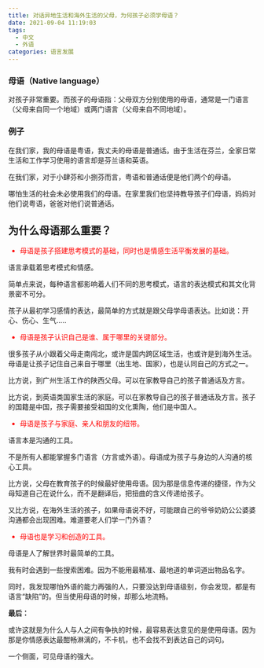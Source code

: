 ```yaml
---
title: 对话异地生活和海外生活的父母，为何孩子必须学母语？
date: 2021-09-04 11:19:03
tags: 
  - 中文
  - 外语
categories: 语言发展
---
```


### 母语（Native language）

对孩子非常重要。而孩子的母语指：父母双方分别使用的母语，通常是一门语言（父母来自同一个地域）或两门语言（父母来自不同地域）。

### 例子

在我们家，我的母语是粤语，我丈夫的母语是普通话。由于生活在芬兰，全家日常生活和工作学习使用的语言却是芬兰语和英语。

<!-- more -->
在我们家，对于小肆芬和小捌芬而言，粤语和普通话便是他们两个的母语。

哪怕生活的社会未必使用我们的母语。在家里我们也坚持教导孩子们母语，妈妈对他们说粤语，爸爸对他们说普通话。

## 为什么母语那么重要？

<font color=red>
<ul>
 <li>母语是孩子搭建思考模式的基础，同时也是情感生活平衡发展的基础。</li>
 </ul>
 </font>
    
语言承载着思考模式和情感。

简单点来说，每种语言都影响着人们不同的思考模式，语言的表达模式和其文化背景密不可分。

孩子从最初学习感情的表达，最简单的方式就是跟父母学母语表达。比如说：开心、伤心、生气.....

<font color=red>
<ul>
 <li>母语是孩子认识自己是谁、属于哪里的关键部分。</li>
 </ul>
 </font>

很多孩子从小跟着父母走南闯北，或许是国内跨区域生活，也或许是到海外生活。母语是让孩子记住自己来自于哪里（出生地、国家），也是认同自己的方式之一。

比方说，到广州生活工作的陕西父母。可以在家教导自己的孩子普通话及方言。

比方说，到英语类国家生活的家庭。可以在家教导自己的孩子普通话及方言。孩子的国籍是中国，孩子需要接受祖国的文化熏陶，他们是中国人。

<font color=red>
<ul>
 <li>母语是孩子与家庭、亲人和朋友的纽带。</li>
 </ul>
 </font>

 语言本是沟通的工具。

不是所有人都能掌握多门语言（方言或外语）。母语成为孩子与身边的人沟通的核心工具。

比方说，父母在教育孩子的时候最好使用母语。因为那是信息传递的捷径，作为父母知道自己在说什么，而不是翻译后，把扭曲的含义传递给孩子。

又比方说，在海外生活的孩子，如果母语说不好，可能跟自己的爷爷奶奶公公婆婆沟通都会出现困难。难道要老人们学一门外语？

<font color=red>
<ul>
 <li>母语也是学习和创造的工具。</li>
 </ul>
 </font>

母语是人了解世界时最简单的工具。

我有时会遇到一些搜索困难。因为不能用最精准、最地道的单词道出物品名字。

同时，我发现哪怕外语的能力再强的人，只要没达到母语级别，你会发现，都是有语言“缺陷”的。但当使用母语的时候，却那么地流畅。

**最后：**

或许这就是为什么人与人之间有争执的时候，最容易表达意见的是使用母语。因为那是你情感表达最酣畅淋漓的，不卡机，也不会找不到表达自己的词句。

一个侧面，可见母语的强大。
